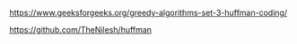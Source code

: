 https://www.geeksforgeeks.org/greedy-algorithms-set-3-huffman-coding/

https://github.com/TheNilesh/huffman